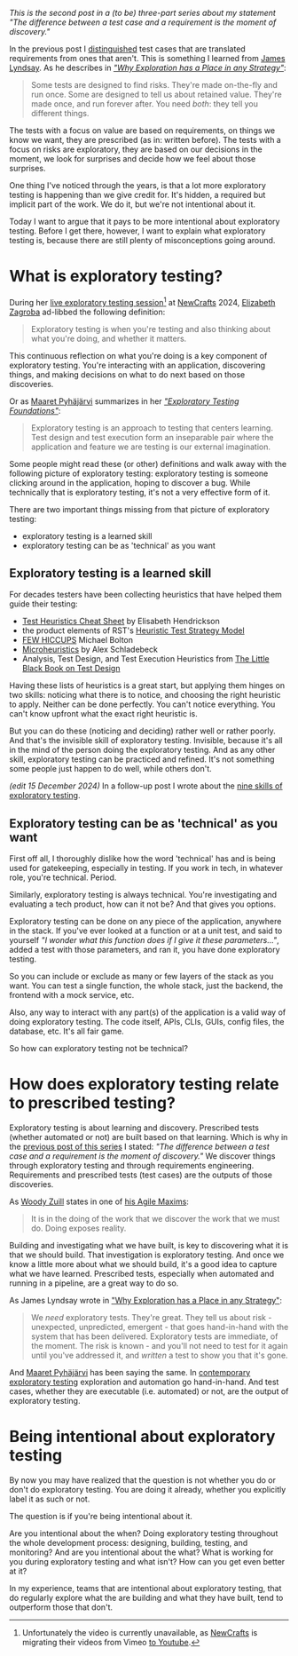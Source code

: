 <!--
.. title: Being intentional about exploratory testing
.. slug: being-intentional-about-exploratory-testing
.. date: 2024-11-09
.. category: exploratory testing
.. tags: exploratory testing, quality engineering, software development, software testing,
.. type: text
.. description: Being intentional about exploratory testing, i.e. exploring and evaluating what you are building and what you have built throughout the development process, is a key skill in a high-performing team.
-->

*This is the second post in a (to be) three-part series about my statement "The difference between a test case and a requirement is the moment of discovery."*

In the previous post I [distinguished](link://slug/the-difference-between-a-test-case-and-a-requirement-is-the-moment-of-discovery#translated-requirements) test cases that are translated requirements from ones that aren't. This is something I learned from [James Lyndsay](https://www.workroom-productions.com/). As he describes in *["Why Exploration has a Place in any Strategy"](https://www.workroom-productions.com/why-exploration-has-a-place-in-any-strategy/)*:

> Some tests are designed to find risks. They're made on-the-fly and run once. Some are designed to tell us about retained value. They're made once, and run forever after. You need *both*: they tell you different things.

The tests with a focus on value are based on requirements, on things we know we want, they are prescribed (as in: written before). The tests with a focus on risks are exploratory, they are based on our decisions in the moment, we look for surprises and decide how we feel about those surprises.

One thing I've noticed through the years, is that a lot more exploratory testing is happening than we give credit for. It's hidden, a required but implicit part of the work. We do it, but we're not intentional about it.

Today I want to argue that it pays to be more intentional about exploratory testing. Before I get there, however, I want to explain what exploratory testing is, because there are still plenty of misconceptions going around.

<!-- TEASER_END -->

# What is exploratory testing?

During her [live exploratory testing session](https://ncrafts.io/speaker/elizabethzagroba)[^1] at [NewCrafts](https://ncrafts.io/) 2024, [Elizabeth Zagroba](https://elizabethzagroba.com/) ad-libbed the following definition:

> Exploratory testing is when you're testing and also thinking about what you're doing, and whether it matters.

[^1]: Unfortunately the video is currently unavailable, as [NewCrafts](https://ncrafts.io/) is migrating their videos from Vimeo [to Youtube](https://www.youtube.com/@NewCraftsConference/videos).

This continuous reflection on what you're doing is a key component of exploratory testing. You're interacting with an application, discovering things, and making decisions on what to do next based on those discoveries.

Or as [Maaret Pyhäjärvi](https://maaretp.com/) summarizes in her [*"Exploratory Testing Foundations"*](https://dev.to/maaretp/exploratory-testing-foundations-4lb3):

> Exploratory testing is an approach to testing that centers learning. Test design and test execution form an inseparable pair where the application and feature we are testing is our external imagination.


Some people might read these (or other) definitions and walk away with the following picture of exploratory testing: exploratory testing is someone clicking around in the application, hoping to discover a bug. While technically that is exploratory testing, it's not a very effective form of it.

There are two important things missing from that picture of exploratory testing:

- exploratory testing is a learned skill
- exploratory testing can be as 'technical' as you want

## Exploratory testing is a learned skill <a id="learned-skill" />

For decades testers have been collecting heuristics that have helped them guide their testing:

- [Test Heuristics Cheat Sheet](https://www.ministryoftesting.com/articles/test-heuristics-cheat-sheet) by Elisabeth Hendrickson
- the product elements of RST's [Heuristic Test Strategy Model](https://www.satisfice.com/download/heuristic-test-strategy-model)
- [FEW HICCUPS](https://developsense.com/blog/2012/07/few-hiccupps) Michael Bolton
- [Microheuristics](https://www.schladebeck.de/microheuristics/) by Alex Schladebeck
- Analysis, Test Design, and Test Execution Heuristics from [The Little Black Book on Test Design](http://www.thetesteye.com/papers/TheLittleBlackBookOnTestDesign.pdf)

Having these lists of heuristics is a great start, but applying them hinges on two skills: noticing what there is to notice, and choosing the right heuristic to apply. Neither can be done perfectly. You can't notice everything. You can't know upfront what the exact right heuristic is.

But you can do these (noticing and deciding) rather well or rather poorly. And that's the invisible skill of exploratory testing. Invisible, because it's all in the mind of the person doing the exploratory testing. And as any other skill, exploratory testing can be practiced and refined. It's not something some people just happen to do well, while others don't.

*(edit 15 December 2024)* In a follow-up post I wrote about the [nine skills of exploratory testing](link://slug//the-nine-skills-of-exploratory-testing).


## Exploratory testing can be as 'technical' as you want

First off all, I thoroughly dislike how the word 'technical' has and is being used for gatekeeping, especially in testing. If you work in tech, in whatever role, you're technical. Period.

Similarly, exploratory testing is always technical. You're investigating and evaluating a tech product, how can it not be? And that gives you options.

Exploratory testing can be done on any piece of the application, anywhere in the stack. If you've ever looked at a function or at a unit test, and said to yourself *"I wonder what this function does if I give it these parameters..."*, added a test with those parameters, and ran it, you have done exploratory testing.

So you can include or exclude as many or few layers of the stack as you want. You can test a single function, the whole stack, just the backend, the frontend with a mock service, etc.

Also, any way to interact with any part(s) of the application is a valid way of doing exploratory testing. The code itself, APIs, CLIs, GUIs, config files, the database, etc. It's all fair game.

So how can exploratory testing not be technical?


# How does exploratory testing relate to prescribed testing? <a id=exploratory-and-prescribed-testing />

Exploratory testing is about learning and discovery. Prescribed tests (whether automated or not) are built based on that learning. Which is why in the [previous post of this series](link://slug/the-difference-between-a-test-case-and-a-requirement-is-the-moment-of-discovery) I stated: *"The difference between a test case and a requirement is the moment of discovery."* We discover things through exploratory testing and through requirements engineering. Requirements and prescribed tests (test cases) are the outputs of those discoveries.

As [Woody Zuill](https://woodyzuill.com/) states in one of [his Agile Maxims](https://agilemaxims.com/
):

> It is in the doing of the work that we discover the work that we must do. Doing exposes reality.

Building and investigating what we have built, is key to discovering what it is that we should build. That investigation is exploratory testing. And once we know a little more about what we should build, it's a good idea to capture what we have learned. Prescribed tests, especially when automated and running in a pipeline, are a great way to do so.

As James Lyndsay wrote in ["Why Exploration has a Place in any Strategy"](https://www.workroom-productions.com/why-exploration-has-a-place-in-any-strategy/):

> We *need* exploratory tests. They're great. They tell us about risk - unexpected, unpredicted, emergent - that goes hand-in-hand with the system that has been delivered. Exploratory tests are immediate, of the moment. The risk is known - and you'll not need to test for it again until you've addressed it, and *written* a test to show you that it's gone.

And [Maaret Pyhäjärvi](https://maaretp.com/) has been saying the same. In [contemporary exploratory testing](https://www.getxray.app/blog/contemporary-exploratory-testing-podcast-highlights) exploration and automation go hand-in-hand. And test cases, whether they are executable (i.e. automated) or not, are the output of exploratory testing.


# Being intentional about exploratory testing

By now you may have realized that the question is not whether you do or don't do exploratory testing. You are doing it already, whether you explicitly label it as such or not.

The question is if you're being intentional about it.

Are you intentional about the when? Doing exploratory testing throughout the whole development process: designing, building, testing, and monitoring? And are you intentional about the what? What is working for you during exploratory testing and what isn't? How can you get even better at it?

In my experience, teams that are intentional about exploratory testing, that do regularly explore what the are building and what they have built, tend to outperform those that don't.
